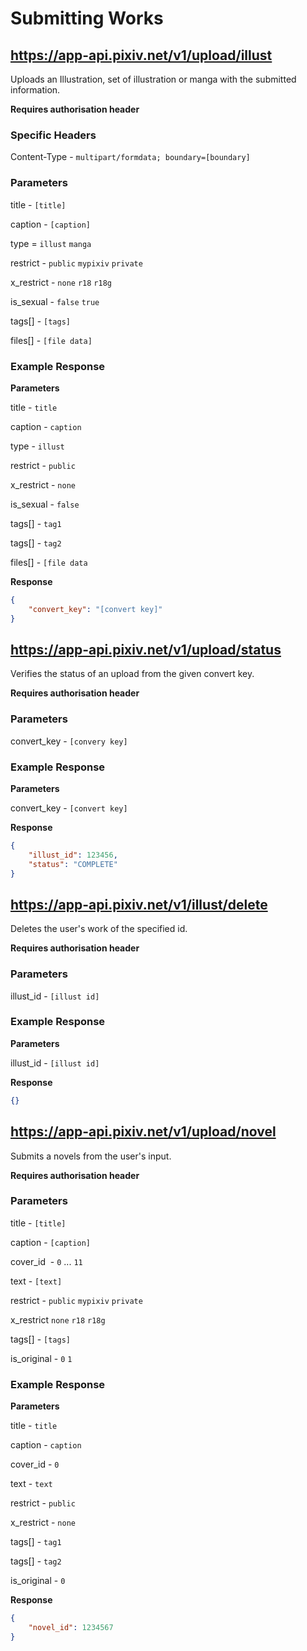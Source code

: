 # Submitting Works

## https://app-api.pixiv.net/v1/upload/illust

Uploads an Illustration, set of illustration or manga with the submitted information.

**Requires authorisation header**

### Specific Headers

Content-Type - `multipart/formdata; boundary=[boundary]`

### Parameters

title - `[title]`

caption - `[caption]`

type = `illust` `manga`

restrict - `public` `mypixiv` `private`

x_restrict - `none` `r18` `r18g`    

is_sexual - `false` `true`

tags[] - `[tags]`

files[] - `[file data]`

### Example Response

**Parameters**

title - `title`

caption - `caption`

type - `illust`

restrict - `public`

x_restrict - `none`

is_sexual - `false`

tags[] - `tag1`

tags[] - `tag2`

files[] - `[file data`

**Response**

```json
{
    "convert_key": "[convert key]"
}
```

## https://app-api.pixiv.net/v1/upload/status

Verifies the status of an upload from the given convert key.

**Requires authorisation header**

### Parameters

convert_key - `[convery key]`

### Example Response

**Parameters**

convert_key - `[convert key]`

**Response**

```json
{
    "illust_id": 123456,
    "status": "COMPLETE"
}
```

## https://app-api.pixiv.net/v1/illust/delete

Deletes the user's work of the specified id.

**Requires authorisation header**

### Parameters

illust_id - `[illust id]`

### Example Response

**Parameters**

illust_id - `[illust id]`

**Response**

```json
{}
```

## https://app-api.pixiv.net/v1/upload/novel

Submits a novels from the user's input.

**Requires authorisation header**

### Parameters

title - `[title]`

caption - `[caption]`

cover_id  - `0` ... `11`

text - `[text]`

restrict - `public` `mypixiv` `private`

x_restrict `none` `r18` `r18g`

tags[] - `[tags]`

is_original - `0` `1`

### Example Response

**Parameters**

title - `title`

caption - `caption`

cover_id - `0`

text - `text`

restrict - `public`

x_restrict - `none`

tags[] - `tag1`

tags[] - `tag2`

is_original - `0`

**Response**

```json
{
    "novel_id": 1234567
}
```
